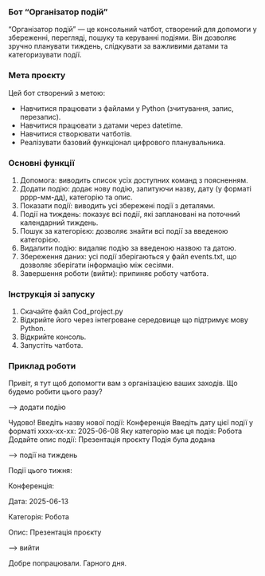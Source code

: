 ### Бот “Організатор подій”
“Організатор подій” — це консольний чатбот, створений для допомоги у збереженні, перегляді, пошуку та керуванні подіями. 
Він дозволяє зручно планувати тиждень, слідкувати за важливими датами та категоризувати події.
### Мета проєкту
Цей бот створений з метою:
- Навчитися працювати з файлами у Python (зчитування, запис, перезапис).
- Навчитися працювати з датами через datetime.
- Навчитися створювати чатботів.
- Реалізувати базовий функціонал цифрового планувальника.
### Основні функції
1. Допомога: виводить список усіх доступних команд з поясненням.
2. Додати подію: додає нову подію, запитуючи назву, дату (у форматі рррр-мм-дд), категорію та опис.
3. Показати події: виводить усі збережені події з деталями.
4. Події на тиждень: показує всі події, які заплановані на поточний календарний тиждень.
5. Пошук за категорією: дозволяє знайти всі події за введеною категорією.
6. Видалити подію: видаляє подію за введеною назвою та датою.
7. Збереження даних: усі події зберігаються у файл events.txt, що дозволяє зберігати інформацію між сесіями.
8. Завершення роботи (вийти): припиняє роботу чатбота.
### Інструкція зі запуску 
1. Скачайте файл Cod_project.py
2. Відкрийте його через інтегроване середовище що підтримує мову Python.
3. Відкрийте консоль.
4. Запустіть чатбота.
### Приклад роботи
Привіт, я тут щоб допомогти вам з організацією ваших заходів. 
Що будемо робити цього разу?

--> додати подію

Чудово! Введіть назву нової події: Конференція
Введіть дату цієї події у форматі хххх-хх-хх: 2025-06-08
Яку категорію має ця подія: Робота
Додайте опис події: Презентація проєкту
Подія була додана


--> події на тиждень 

Події цього тижня:

Конференція:
  
  Дата: 2025-06-13
  
  Категорія: Робота
  
  Опис: Презентація проєкту
  

--> вийти

Добре попрацювали. Гарного дня.
